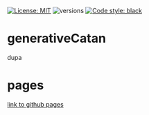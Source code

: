 [![License: MIT](https://img.shields.io/badge/License-MIT-yellow.svg)](https://opensource.org/licenses/MIT)
![versions](https://img.shields.io/badge/python-3.8%20%7C%203.9%20%7C%203.10-blue)
[![Code style: black](https://img.shields.io/badge/code%20style-black-000000.svg)](https://github.com/psf/black)

# generativeCatan
dupa

# pages

[link to github pages](https://famidore.github.io/generativeCatan/src/vis/)